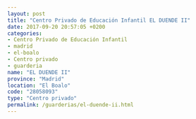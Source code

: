 ```yaml
---
layout: post
title: "Centro Privado de Educación Infantil EL DUENDE II"
date: 2017-09-20 20:57:05 +0200
categories:
- Centro Privado de Educación Infantil
- madrid
- el-boalo
- Centro privado
- guarderia
name: "EL DUENDE II"
province: "Madrid"
location: "El Boalo"
code: "28058093"
type: "Centro privado"
permalink: /guarderias/el-duende-ii.html
---
```

